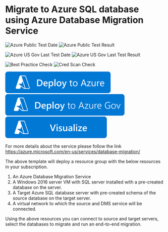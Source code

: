 # Migrate to Azure SQL database using Azure Database Migration Service

![Azure Public Test Date](https://azurequickstartsservice.blob.core.windows.net/badges/101-azure-database-migration-service/PublicLastTestDate.svg)
![Azure Public Test Result](https://azurequickstartsservice.blob.core.windows.net/badges/101-azure-database-migration-service/PublicDeployment.svg)

![Azure US Gov Last Test Date](https://azurequickstartsservice.blob.core.windows.net/badges/101-azure-database-migration-service/FairfaxLastTestDate.svg)
![Azure US Gov Last Test Result](https://azurequickstartsservice.blob.core.windows.net/badges/101-azure-database-migration-service/FairfaxDeployment.svg)

![Best Practice Check](https://azurequickstartsservice.blob.core.windows.net/badges/101-azure-database-migration-service/BestPracticeResult.svg)
![Cred Scan Check](https://azurequickstartsservice.blob.core.windows.net/badges/101-azure-database-migration-service/CredScanResult.svg)

[![Deploy To Azure](https://raw.githubusercontent.com/Azure/azure-quickstart-templates/master/1-CONTRIBUTION-GUIDE/images/deploytoazure.svg?sanitize=true)](https://portal.azure.com/#create/Microsoft.Template/uri/https%3A%2F%2Fraw.githubusercontent.com%2FAzure%2Fazure-quickstart-templates%2Fmaster%2F101-azure-database-migration-service%2Fazuredeploy.json)
[![Deploy To Azure US Gov](https://raw.githubusercontent.com/Azure/azure-quickstart-templates/master/1-CONTRIBUTION-GUIDE/images/deploytoazuregov.svg?sanitize=true)](https://portal.azure.us/#create/Microsoft.Template/uri/https%3A%2F%2Fraw.githubusercontent.com%2FAzure%2Fazure-quickstart-templates%2Fmaster%2F101-azure-database-migration-service%2Fazuredeploy.json)
[![Visualize](https://raw.githubusercontent.com/Azure/azure-quickstart-templates/master/1-CONTRIBUTION-GUIDE/images/visualizebutton.svg?sanitize=true)](http://armviz.io/#/?load=https%3A%2F%2Fraw.githubusercontent.com%2FAzure%2Fazure-quickstart-templates%2Fmaster%2F101-azure-database-migration-service%2Fazuredeploy.json)



For more details about the service please follow the link https://azure.microsoft.com/en-us/services/database-migration/

The above template will deploy a resource group with the below resources in your subscription.
1) An Azure Database Migration Service
2) A Windows 2016 server VM with SQL server installed with a pre-created database on the server.
3) A Target Azure SQL database server with pre-created schema of the source database on the target server.
4) A virtual network to which the source and DMS service will be connected.

Using the above resources you can connect to source and target servers, select the databases to migrate and run an end-to-end migration.